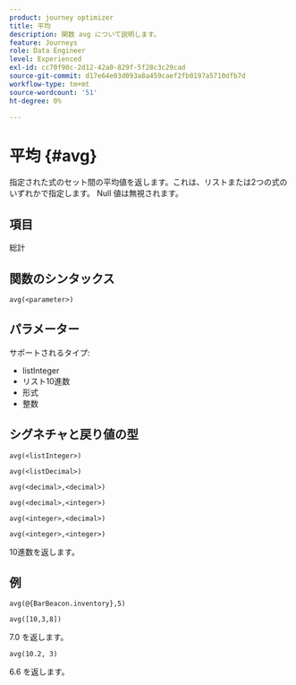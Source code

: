 ```yaml
---
product: journey optimizer
title: 平均
description: 関数 avg について説明します。
feature: Journeys
role: Data Engineer
level: Experienced
exl-id: cc70f90c-2d12-42a0-829f-5f28c3c29cad
source-git-commit: d17e64e03d093a8a459caef2fb0197a5710dfb7d
workflow-type: tm+mt
source-wordcount: '51'
ht-degree: 0%

---
```


# 平均 {#avg}

指定された式のセット間の平均値を返します。これは、リストまたは2つの式のいずれかで指定します。 Null 値は無視されます。


## 項目

総計

## 関数のシンタックス

`avg(<parameter>)`

## パラメーター

サポートされるタイプ:

* listInteger
* リスト10進数
* 形式
* 整数

## シグネチャと戻り値の型

`avg(<listInteger>)`

`avg(<listDecimal>)`

`avg(<decimal>,<decimal>)`

`avg(<decimal>,<integer>)`

`avg(<integer>,<decimal>)`

`avg(<integer>,<integer>)`

10進数を返します。

## 例

`avg(@{BarBeacon.inventory},5)`

`avg([10,3,8])`

7.0 を返します。

`avg(10.2, 3)`

6.6 を返します。
